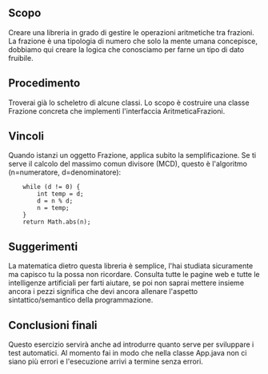 ## Scopo

Creare una libreria in grado di gestire le operazioni aritmetiche tra frazioni. La frazione è una tipologia di numero che solo la mente umana concepisce, dobbiamo qui creare la logica che conosciamo per farne un tipo di dato fruibile.

## Procedimento
Troverai già lo scheletro di alcune classi. Lo scopo è costruire una classe Frazione concreta che implementi l'interfaccia AritmeticaFrazioni.

## Vincoli
Quando istanzi un oggetto Frazione, applica subito la semplificazione.
Se ti serve il calcolo del massimo comun divisore (MCD), questo è l'algoritmo (n=numeratore, d=denominatore):

        while (d != 0) {
            int temp = d;
            d = n % d;
            n = temp;
        }
        return Math.abs(n);

## Suggerimenti
La matematica dietro questa libreria è semplice, l'hai studiata sicuramente ma capisco tu la possa non ricordare. Consulta tutte le pagine web e tutte le intelligenze artificiali per farti aiutare, se poi non saprai mettere insieme ancora i pezzi significa che devi ancora allenare l'aspetto sintattico/semantico della programmazione.

## Conclusioni finali
Questo esercizio servirà anche ad introdurre quanto serve per sviluppare i test automatici. Al momento fai in modo che nella classe App.java non ci siano più errori e l'esecuzione arrivi a termine senza errori.


